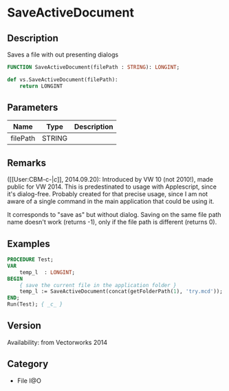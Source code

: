 # SaveActiveDocument

## Description
Saves a file with out presenting dialogs

```pascal
FUNCTION SaveActiveDocument(filePath : STRING): LONGINT;
```

```python
def vs.SaveActiveDocument(filePath):
    return LONGINT
```

## Parameters
|Name|Type|Description|
|---|---|---|
|filePath|STRING|   |

## Remarks
([[User:CBM-c-|_c_]], 2014.09.20): Introduced by VW 10 (not 2010!), made public for VW 2014. This is predestinated to usage with Applescript, since it's dialog-free. Probably created for that precise usage, since I am not aware of a single command in the main application that could be using it.

It corresponds to "save as" but without dialog. Saving on the same file path name doesn't work (returns -1), only if the file path is different (returns 0).

## Examples
```pascal
PROCEDURE Test;
VAR
	temp_l	: LONGINT;
BEGIN
	{ save the current file in the application folder }
	temp_l := SaveActiveDocument(concat(getFolderPath(1), 'try.mcd'));
END;
Run(Test); { _c_ }
```

## Version
Availability: from Vectorworks 2014

## Category
* File I@O

